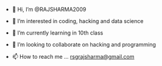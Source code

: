 - 👋 Hi, I’m @RAJSHARMA2009
- 👀 I’m interested in coding, hacking and data science
- 🌱 I’m currently learning in 10th class
- 💞️ I’m looking to collaborate on hacking and programming
  
- 📫 How to reach me ...
rsgrajsharma@gmail.com
<!---
RAJSHARMA2009/RAJSHARMA2009 is a ✨ special ✨ repository because its `README.md` (this file) appears on your GitHub profile.
You can click the Preview link to take a look at your changes.
--->
